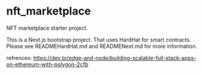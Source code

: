 # nft_marketplace

NFT marketplace starter project. 

This is a Next.js bootstrap project. That uses HardHat for smart contracts. Please see READMEHardHat.md and READMENext.md for more information.

refrences: https://dev.to/edge-and-node/building-scalable-full-stack-apps-on-ethereum-with-polygon-2cfb
